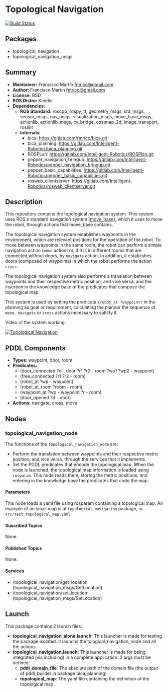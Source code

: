 # Topological Navigation

[![Build Status](https://travis-ci.com/IntelligentRoboticsLabs/topological_navigation.svg?branch=master)](https://travis-ci.com/IntelligentRoboticsLabs/topological_navigation)


## Packages

- topological_navigation
- topological_navigation_msgs

## Summary

- **Maintainer:** Francisco Martín <fmrico@gmail.com>
- **Author:** Francisco Martín <fmrico@gmail.com>
- **License:** BSD
- **ROS Distro:** Kinetic
- **Dependencies:**
  - **ROS Standard:** roscpp, rospy, tf, geometry_msgs, std_msgs, sensor_msgs, nav_msgs, visualization_msgs, move_base_msgs, actionlib, actionlib_msgs, cv_bridge, costmap_2d, image_transport, roslint
  - **Internals:**
     - bica: https://gitlab.com/fmrico/bica.git
     - bica_planning: https://gitlab.com/Intelligent-Robotics/bica_planning.git
     - ROSPLan: https://gitlab.com/Intelligent-Robotics/ROSPlan.git
     - pepper_navigation_bringup: https://gitlab.com/Intelligent-Robotics/pepper_navigation_bringup.git
     - pepper_basic_capabilities: https://gitlab.com/Intelligent-Robotics/pepper_basic_capabilities.git
     - rosweb_clientserver: https://gitlab.com/Intelligent-Robotics/rosweb_clientserver.git

## Description

This repository contains the topological navigation system. This system uses
ROS's standard navigation system ([move_base](http://wiki.ros.org/move_base?distro=kinetic)),
which it uses to move the robot, through actions that move_base contains.

The topological navigation system establishes waypoints in the environment, which
are relevant positions for the operation of the robot. To move between waypoints in the
same room, the robot can perform a simple navigation action (`move` action) or, if it is
in different rooms that are connected without doors, by `navigate` action. In addition,
it establishes doors (composed of waypoints) in which the robot performs the action `cross`.

The topological navigation system also performs a translation between waypoints and
their respective metric position, and vice versa, and the insertion in the knowledge base
of the predicates that compose the topological map.

This system is used by setting the predicate `(robot_at ?waypoint)` in the planning
as goal or requirement, calculating the planner the sequence of `move`,` navigate` or `cross`
actions necessary to satisfy it.

Video of the system working:

[![Topological Navigation](https://img.youtube.com/vi/zOPen1bFXk4/0.jpg)](https://www.youtube.com/watch?v=zOPen1bFXk4)

## PDDL Components

- **Types**: waypoint, door, room
- **Predicates:**
  - (door_connected ?d - door ?r1 ?r2 - room ?wp1 ?wp2 - waypoint)
  - (free_connected ?r1 ?r2 - room)
  - (robot_at ?wp - waypoint)
  - (robot_at_room ?room - room)
  - (waypoint_at ?wp - waypoint ?r - room)
  - (door_opened ?d - door)
- **Actions:** navigate, cross, move

## Nodes

### topological_navigation_node

The functions of the `topological_navigation_node` are:
- Perform the translation between waypoints and their respective metric position, and vice versa, through the services that it implements.
- Set the PDDL predicates that encode the topological map. When the node is launched, the topological map information is loaded using `rosparam`. This node reads them, storing the metric positions, and entering in the knowledge base the predicates that code the map.

#### Parameters

This node loads a yaml file using rosparam containing a topological map. An example of an small map is at `topological_navigation` package, in `src/test_topological_map.yaml`.

#### Suscribed Topics

None.

#### Published Topics

None.

#### Services

- /topological_navigation/get_location (topological_navigation_msgs/GetLocation)
- /topological_navigation/set_location (topological_navigation_msgs/SetLocation)

## Launch

This package contains 2 launch files:

- **topological_navigation_alone.launch:** This launcher is made for testing the package isolated. It launchs the tological_navigation_node and all the actions.
- **topological_navigation.launch:** This launcher is made for being integrated (via including) in a complete application. 2 args must be defined:
  - **pddl_domain_file**: The absolute path of the domain file (the output of pddl_builder in package bica_planning)
  - **topological_map**: The yaml file containing the definition of the topological map.
